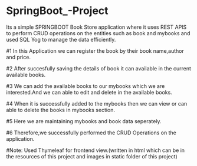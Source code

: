 # SpringBoot_-Project
Its a simple SPRINGBOOT Book Store application where it uses REST APIS to perform CRUD operations on the entities such as book and mybooks and used SQL Yog to manage the data efficiently.


#1 In this Application we can register the book by their book name,author and price.

#2 After succesfully saving the details of book it can available in the current available books.

#3 We can add the available books to our mybooks which we are interested.And we can able to edit and delete in the available books.

#4 When it is successfully added to the mybooks then we can view or can able to delete the books in mybooks section. 

#5 Here we are maintaining mybooks and book data seperately.

#6 Therefore,we successfully performed the CRUD Operations on the application.

#Note: Used Thymeleaf for frontend view.(written in html which can be in the resources of this project and images in static folder of this project) 

